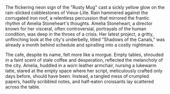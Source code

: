 The flickering neon sign of the "Rusty Mug" cast a sickly yellow glow on the rain-slicked cobblestones of Vieux-Lille.  Rain hammered against the corrugated iron roof, a relentless percussion that mirrored the frantic rhythm of Amelia Stoneheart's thoughts.  Amelia Stoneheart, a director known for her visceral, often controversial, portrayals of the human condition, was deep in the throes of a crisis.  Her latest project, a gritty, unflinching look at the city's underbelly, titled "Shadows of the Canals," was already a month behind schedule and spiralling into a costly nightmare.  

The cafe, despite its name, felt more like a morgue.  Empty tables, shrouded in a faint scent of stale coffee and desperation, reflected the melancholy of the city.  Amelia, huddled in a worn leather armchair, nursing a lukewarm latte, stared at the empty space where her script, meticulously crafted only days before, should have been.  Instead, a tangled mess of crumpled papers, hastily scribbled notes, and half-eaten croissants lay scattered across the table.
